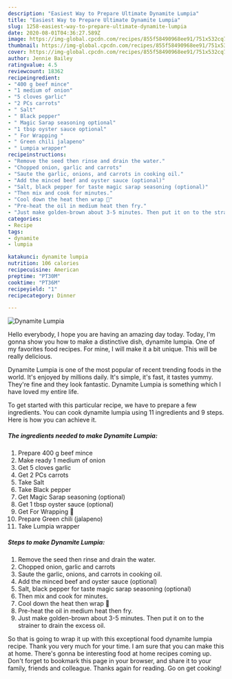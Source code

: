 ```yaml
---
description: "Easiest Way to Prepare Ultimate Dynamite Lumpia"
title: "Easiest Way to Prepare Ultimate Dynamite Lumpia"
slug: 1258-easiest-way-to-prepare-ultimate-dynamite-lumpia
date: 2020-08-01T04:36:27.589Z
image: https://img-global.cpcdn.com/recipes/855f58490968ee91/751x532cq70/dynamite-lumpia-recipe-main-photo.jpg
thumbnail: https://img-global.cpcdn.com/recipes/855f58490968ee91/751x532cq70/dynamite-lumpia-recipe-main-photo.jpg
cover: https://img-global.cpcdn.com/recipes/855f58490968ee91/751x532cq70/dynamite-lumpia-recipe-main-photo.jpg
author: Jennie Bailey
ratingvalue: 4.5
reviewcount: 18362
recipeingredient:
- "400 g beef mince"
- "1 medium of onion"
- "5 cloves garlic"
- "2 PCs carrots"
- " Salt"
- " Black pepper"
- " Magic Sarap seasoning optional"
- "1 tbsp oyster sauce optional"
- " For Wrapping "
- " Green chili jalapeno"
- " Lumpia wrapper"
recipeinstructions:
- "Remove the seed then rinse and drain the water."
- "Chopped onion, garlic and carrots"
- "Saute the garlic, onions, and carrots in cooking oil."
- "Add the minced beef and oyster sauce (optional)"
- "Salt, black pepper for taste magic sarap seasoning (optional)"
- "Then mix and cook for minutes."
- "Cool down the heat then wrap 🌯"
- "Pre-heat the oil in medium heat then fry."
- "Just make golden-brown about 3-5 minutes. Then put it on to the strainer to drain the excess oil."
categories:
- Recipe
tags:
- dynamite
- lumpia

katakunci: dynamite lumpia 
nutrition: 106 calories
recipecuisine: American
preptime: "PT30M"
cooktime: "PT36M"
recipeyield: "1"
recipecategory: Dinner

---
```



![Dynamite Lumpia](https://img-global.cpcdn.com/recipes/855f58490968ee91/751x532cq70/dynamite-lumpia-recipe-main-photo.jpg)

Hello everybody, I hope you are having an amazing day today. Today, I'm gonna show you how to make a distinctive dish, dynamite lumpia. One of my favorites food recipes. For mine, I will make it a bit unique. This will be really delicious.

Dynamite Lumpia is one of the most popular of recent trending foods in the world. It's enjoyed by millions daily. It's simple, it's fast, it tastes yummy. They're fine and they look fantastic. Dynamite Lumpia is something which I have loved my entire life.




To get started with this particular recipe, we have to prepare a few ingredients. You can cook dynamite lumpia using 11 ingredients and 9 steps. Here is how you can achieve it.

<!--inarticleads1-->

##### The ingredients needed to make Dynamite Lumpia:

1. Prepare 400 g beef mince
1. Make ready 1 medium of onion
1. Get 5 cloves garlic
1. Get 2 PCs carrots
1. Take  Salt
1. Take  Black pepper
1. Get  Magic Sarap seasoning (optional)
1. Get 1 tbsp oyster sauce (optional)
1. Get  For Wrapping 🌯
1. Prepare  Green chili (jalapeno)
1. Take  Lumpia wrapper




<!--inarticleads2-->

##### Steps to make Dynamite Lumpia:

1. Remove the seed then rinse and drain the water.
1. Chopped onion, garlic and carrots
1. Saute the garlic, onions, and carrots in cooking oil.
1. Add the minced beef and oyster sauce (optional)
1. Salt, black pepper for taste magic sarap seasoning (optional)
1. Then mix and cook for minutes.
1. Cool down the heat then wrap 🌯
1. Pre-heat the oil in medium heat then fry.
1. Just make golden-brown about 3-5 minutes. Then put it on to the strainer to drain the excess oil.




So that is going to wrap it up with this exceptional food dynamite lumpia recipe. Thank you very much for your time. I am sure that you can make this at home. There's gonna be interesting food at home recipes coming up. Don't forget to bookmark this page in your browser, and share it to your family, friends and colleague. Thanks again for reading. Go on get cooking!
